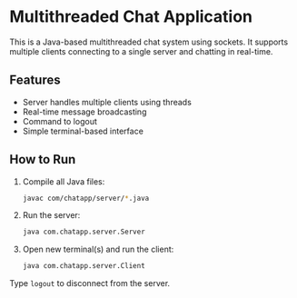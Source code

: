 # Multithreaded Chat Application

This is a Java-based multithreaded chat system using sockets. It supports multiple clients connecting to a single server and chatting in real-time.

## Features
- Server handles multiple clients using threads
- Real-time message broadcasting
- Command to logout
- Simple terminal-based interface

## How to Run
1. Compile all Java files:
    ```bash
    javac com/chatapp/server/*.java
    ```

2. Run the server:
    ```bash
    java com.chatapp.server.Server
    ```

3. Open new terminal(s) and run the client:
    ```bash
    java com.chatapp.server.Client
    ```

Type `logout` to disconnect from the server.

